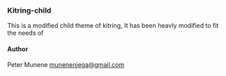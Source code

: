 ### Kitring-child

This is a modified child theme of kitring, It has been heavly modified to fit the needs of 


#### Author

Peter Munene <munenenjega@gmail.com>
